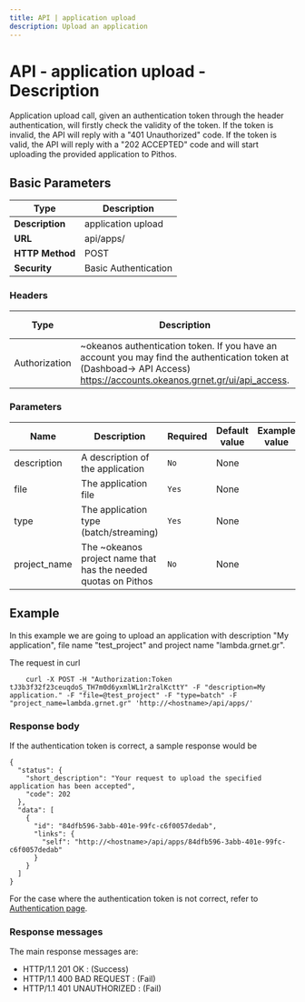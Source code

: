 ```yaml
---
title: API | application upload
description: Upload an application
---
```


# API - application upload - Description

Application upload call, given an authentication token through the header authentication,
will firstly check the validity of the token. If the token is invalid, the API will reply with
a "401 Unauthorized" code. If the token is valid, the API will reply with a "202 ACCEPTED" code
and will start uploading the provided application to Pithos.

## Basic Parameters

|Type | Description
------|-------------
**Description** | application upload
**URL**         | api/apps/
**HTTP Method** | POST
**Security**    | Basic Authentication


### Headers

Type | Description | Required | Default value | Example value
------|-------------|----------|---------------|---------------
Authorization | ~okeanos authentication token. If you have an account you may find the authentication token at (Dashboad-> API Access) https://accounts.okeanos.grnet.gr/ui/api_access. | `Yes` | None | Token tJ3b3f32f23ceuqdoS_..


### Parameters

Name | Description | Required | Default value | Example value
------|-------------|----------|---------------|---------------
description  | A description of the application | `No` |None|
file | The application file | `Yes` | None
type | The application type (batch/streaming) | `Yes` | None
project_name | The ~okeanos project name that has the needed quotas on Pithos | `No` | None


## Example

In this example we are going to upload an application with description "My application", file
name "test_project" and project name "lambda.grnet.gr".

The request in curl

```
    curl -X POST -H "Authorization:Token tJ3b3f32f23ceuqdoS_TH7m0d6yxmlWL1r2ralKcttY" -F "description=My application." -F "file=@test_project" -F "type=batch" -F "project_name=lambda.grnet.gr" 'http://<hostname>/api/apps/'
```


### Response body

If the authentication token is correct, a sample response would be

```
{
  "status": {
    "short_description": "Your request to upload the specified application has been accepted",
    "code": 202
  },
  "data": [
    {
      "id": "84dfb596-3abb-401e-99fc-c6f0057dedab",
      "links": {
        "self": "http://<hostname>/api/apps/84dfb596-3abb-401e-99fc-c6f0057dedab"
      }
    }
  ]
}
```

For the case where the authentication token is not correct, refer to [Authentication page](Authentication.md).

### Response messages

The main response messages are:

- HTTP/1.1 201 OK : (Success)
- HTTP/1.1 400 BAD REQUEST : (Fail)
- HTTP/1.1 401 UNAUTHORIZED : (Fail)
